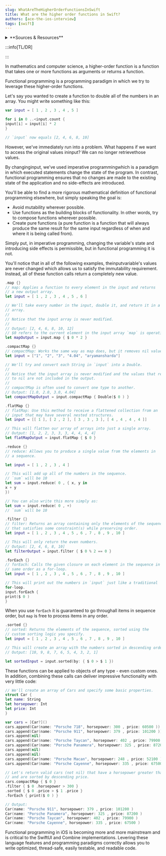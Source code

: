 ```yaml
---
slug: WhatAreTheHigherOrderFunctionsInSwift
title: What are the higher order functions in Swift?
authors: [ace-the-ios-interview]
tags: [swift]
---
```


<details>
  <summary>**Sources & Resources**</summary>

  **Main Source:** [Ace the iOS Interview](https://aryamansharda.gumroad.com/l/tcvck)

  **Additional Sources:**

  **Further Reading:**

</details>

:::info[TL/DR]

:::

In mathematics and computer science, a higher-order function is a function that takes one or more functions as arguments or returns a function.

Functional programming is a programming paradigm in which we try to leverage these higher-order functions.

Let's say you wanted to create a function to double all of the numbers in an array. You might write something like this:
```swift
var input = [ 1 , 2 , 3 , 4 , 5 ]

for i in 0 ..<input.count {
input[i] = input[i] * 2
}

// `input` now equals [2, 4, 6, 8, 10]
```

However, we've immediately run into a problem. What happens if we want to access the original values ininput? We can no longer retrievethose values.

By changinginput, we’ve used imperative programmingwhich is a paradigm in which executed statements change the state of the program. In contrast, functional programming ensures that no changes are made to the existing state of the application and no side-effects are introduced.

You'll be able to find a more rigorous mathematical definition of functional programming elsewhere, but simply speaking the goal is:


- Avoid mutability wherever possible.
- Use functions as the building blocks of functionality. In other words, try to compose functions wherever possible.
- Create pure functions (a pure function is a function that will always produce the same result for the same input regardless of when and where it is being called from).

Simply put, in imperative programming, changing the variable's state and introducing side effects is permissible, but in functional programming it is not.


You'll notice that in all of the following examples, theinputvariable's values are never changed which allows us to satisfy the immutability requirement. Instead, all of these function calls return a completely new value.

```swift
.map {}
// map: Applies a function to every element in the input and returns
// a new output array.
let input = [ 1 , 2 , 3 , 4 , 5 , 6 ]

// We'll take every number in the input, double it, and return it in a new
// array.
//
// Notice that the input array is never modified.
//
// Output: [2, 4, 6, 8, 10, 12]
// $0 refers to the current element in the input array `map` is operating on.
let mapOutput = input.map { $ 0 * 2 }

.compactMap {}
// compactMap: Works the same way as map does, but it removes nil values.
let input = ["1", "2", "3", "4.04", "aryamansharda"]

// We'll try and convert each String in `input` into a Double.
//
// Notice that the input array is never modified and the values that resolve
// to nil are not included in the output.
//
// compactMap is often used to convert one type to another.
// Output: [1.0, 2.0, 3.0, 4.04]
let compactMapOutput = input.compactMap { Double($ 0 ) }

.flatMap {}
// flatMap: Use this method to receive a flattened collection from an
// input that may have several nested structures.
let input = [[ 1 ], [ 2 , 2 ], [ 3 , 3 , 3 ], [ 4 , 4 , 4 , 4 ]]

// This will flatten our array of arrays into just a single array.
// Output: [1, 2, 2, 3, 3, 3, 4, 4, 4, 4]
let flatMapOutput = input.flatMap { $ 0 }

.reduce {}
// reduce: Allows you to produce a single value from the elements in
// a sequence.

let input = [ 1 , 2 , 3 , 4 ]

// This will add up all of the numbers in the sequence.
// `sum` will be 10
let sum = input.reduce( 0 , { x, y in
x + y
})

// You can also write this more simply as:
let sum = input.reduce( 0 , +)
// `sum` will be 10

.filter {}
// filter: Returns an array containing only the elements of the sequence
// that satisfies some constraint(s) while preserving order.
let input = [ 1 , 2 , 3 , 4 , 5 , 6 , 7 , 8 , 9 , 10 ]

// This will only return the even numbers.
// Output: [2, 4, 6, 8, 10]
let filterOutput = input.filter { $ 0 % 2 == 0 }

.forEach {}
// forEach: Calls the given closure on each element in the sequence in the
// same order as a for-loop.
let input = [ 1 , 2 , 3 , 4 , 5 , 6 , 7 , 8 , 9 , 10 ]

// This will print out the numbers in `input` just like a traditional
for-loop.
input.forEach {
print($ 0 )
}
```

When you use `forEach` it is guaranteed to go throughall items in sequence order, but `map` is free to process items in any order.

```swift
.sorted {}
// sorted: Returns the elements of the sequence, sorted using the
// custom sorting logic you specify.
let input = [ 1 , 2 , 3 , 4 , 5 , 6 , 7 , 8 , 9 , 10 ]

// This will create an array with the numbers sorted in descending order.
// Output: [10, 9, 8, 7, 6, 5, 4, 3, 2, 1]

let sortedInput = input.sorted(by: { $ 0 > $ 1 })
```

These functions can be applied to objects of any type - even custom ones. In addition, combining these calls can deliver impressive functionality with very little code:

```swift
// We'll create an array of Cars and specify some basic properties.
struct Car {
let name: String
let horsepower: Int
let price: Int
}

var cars = [Car?]()
cars.append(Car(name: "Porsche 718", horsepower: 300 , price: 60500 ))
cars.append(Car(name: "Porsche 911", horsepower: 379 , price: 101200 ))
cars.append(nil)
cars.append(Car(name: "Porsche Taycan", horsepower: 402 , price: 79900 ))
cars.append(Car(name: "Porsche Panamera", horsepower: 325 , price: 87200 ))
cars.append(nil)
cars.append(nil)
cars.append(Car(name: "Porsche Macan", horsepower: 248 , price: 52100 ))
cars.append(Car(name: "Porsche Cayenne", horsepower: 335 , price: 67500 ))

// Let's return valid cars (not nil) that have a horsepower greater than 300
// and are sorted by descending price.
cars.compactMap { $ 0 }
.filter { $ 0 .horsepower > 300 }
.sorted { $ 0 .price > $ 1 .price }
.forEach { print($ 0 ) }

// Output:
Car(name: "Porsche 911", horsepower: 379 , price: 101200 )
Car(name: "Porsche Panamera", horsepower: 325 , price: 87200 )
Car(name: "Porsche Taycan", horsepower: 402 , price: 79900 )
Car(name: "Porsche Cayenne", horsepower: 335 , price: 67500 )
```
Functional programming in iOS is becoming more and more mainstream and is critical to the SwiftUI and Combine implementations. Levering these language features and programming paradigms correctly allows you to write optimized, thread-safe, easily testable, and readable code.
